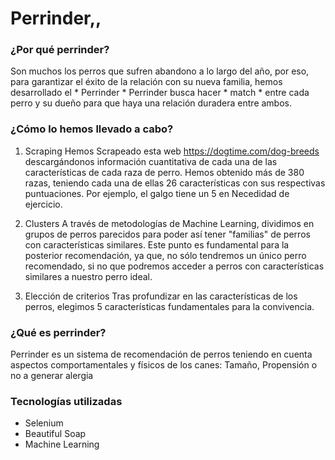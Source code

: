 # Perrinder,,
### ¿Por qué perrinder?
Son muchos los perros que sufren abandono a lo largo del año, por eso, para garantizar el éxito de la relación con su nueva familia, hemos desarrollado el  * Perrinder *  Perrinder busca hacer * match * entre cada perro y su dueño para que haya una relación duradera entre ambos.

### ¿Cómo lo hemos llevado a cabo?
1. Scraping
Hemos Scrapeado esta web https://dogtime.com/dog-breeds descargándonos información cuantitativa de cada una de las características de cada raza de perro. Hemos obtenido más de 380 razas, teniendo cada una de ellas 26 características con sus respectivas puntuaciones. Por ejemplo, el galgo tiene un 5 en Necedidad de ejercicio.

2. Clusters
A través de metodologías de Machine Learning, dividimos en grupos de perros parecidos para poder así tener "familias" de perros con características similares. Este punto es fundamental para la posterior recomendación, ya que, no sólo tendremos un único perro recomendado, si no que podremos acceder a perros con características similares a nuestro perro ideal. 

3. Elección de criterios
Tras profundizar en las características de los perros, elegimos 5 características fundamentales para la convivencia.

### ¿Qué es perrinder?
Perrinder es un sistema de recomendación de perros teniendo en cuenta aspectos comportamentales y físicos de los canes: Tamaño, Propensión o no a generar alergia




### Tecnologías utilizadas
- Selenium
- Beautiful Soap
- Machine Learning


